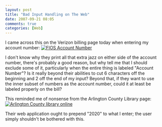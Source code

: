 ```yaml
---
layout: post
title: "Bad Input Handling on The Web"
date: 2007-09-21 08:05
comments: true
categories: [Web]
---
```

I came across this on the Verizon billing page today when entering my account number:
<a href='http://dinomite.net/wp-content/uploads/2007/09/west_fios_small.gif' title='FIOS Account Number'><img src='http://dinomite.net/wp-content/uploads/2007/09/west_fios_small.gif' alt='FIOS Account Number' /></a>

I don't know why they print all that extra jazz on either side of the account number, there's probably a good reason, but why tell me that I should exclude some of it, particularly when the entire thing is labeled "Account Number"?  Is it really beyond their abilities to cut 6 characters off the beginning and 2 off the end of my input?  Beyond that, if they want to use the inner subset of numbers as the account number, could it at least be labeled properly on the bill?

This reminded me of nonsense from the Arlington County Library page:
<a href='http://dinomite.net/wp-content/uploads/2007/09/arlington-library-online.jpg' title='Arlington County library online'><img src='http://dinomite.net/wp-content/uploads/2007/09/arlington-library-online.jpg' alt='Arlington County library online' /></a>

Their web application ought to prepend "2020" to what I enter; the user simply shouldn't be bothered with this.
